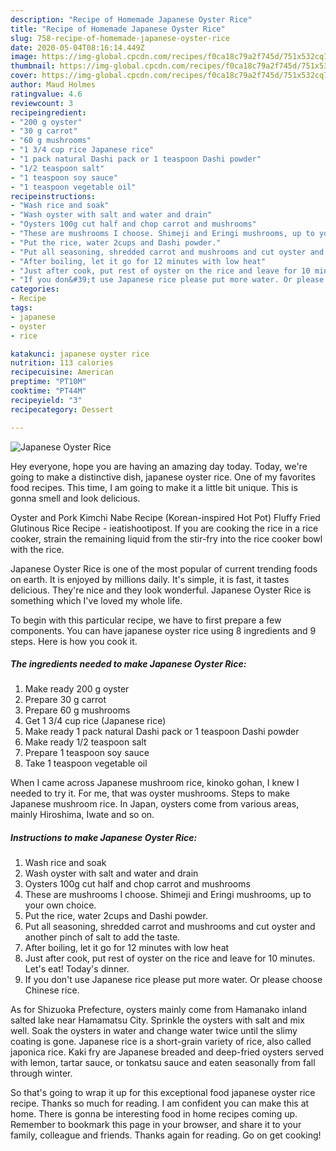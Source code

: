 ```yaml
---
description: "Recipe of Homemade Japanese Oyster Rice"
title: "Recipe of Homemade Japanese Oyster Rice"
slug: 758-recipe-of-homemade-japanese-oyster-rice
date: 2020-05-04T08:16:14.449Z
image: https://img-global.cpcdn.com/recipes/f0ca18c79a2f745d/751x532cq70/japanese-oyster-rice-recipe-main-photo.jpg
thumbnail: https://img-global.cpcdn.com/recipes/f0ca18c79a2f745d/751x532cq70/japanese-oyster-rice-recipe-main-photo.jpg
cover: https://img-global.cpcdn.com/recipes/f0ca18c79a2f745d/751x532cq70/japanese-oyster-rice-recipe-main-photo.jpg
author: Maud Holmes
ratingvalue: 4.6
reviewcount: 3
recipeingredient:
- "200 g oyster"
- "30 g carrot"
- "60 g mushrooms"
- "1 3/4 cup rice Japanese rice"
- "1 pack natural Dashi pack or 1 teaspoon Dashi powder"
- "1/2 teaspoon salt"
- "1 teaspoon soy sauce"
- "1 teaspoon vegetable oil"
recipeinstructions:
- "Wash rice and soak"
- "Wash oyster with salt and water and drain"
- "Oysters 100g cut half and chop carrot and mushrooms"
- "These are mushrooms I choose. Shimeji and Eringi mushrooms, up to your own choice."
- "Put the rice, water 2cups and Dashi powder."
- "Put all seasoning, shredded carrot and mushrooms and cut oyster and another pinch of salt to add the taste."
- "After boiling, let it go for 12 minutes with low heat"
- "Just after cook, put rest of oyster on the rice and leave for 10 minutes. Let&#39;s eat! Today&#39;s dinner."
- "If you don&#39;t use Japanese rice please put more water. Or please choose Chinese rice."
categories:
- Recipe
tags:
- japanese
- oyster
- rice

katakunci: japanese oyster rice 
nutrition: 113 calories
recipecuisine: American
preptime: "PT10M"
cooktime: "PT44M"
recipeyield: "3"
recipecategory: Dessert

---
```



![Japanese Oyster Rice](https://img-global.cpcdn.com/recipes/f0ca18c79a2f745d/751x532cq70/japanese-oyster-rice-recipe-main-photo.jpg)

Hey everyone, hope you are having an amazing day today. Today, we're going to make a distinctive dish, japanese oyster rice. One of my favorites food recipes. This time, I am going to make it a little bit unique. This is gonna smell and look delicious.

Oyster and Pork Kimchi Nabe Recipe (Korean-inspired Hot Pot) Fluffy Fried Glutinous Rice Recipe - ieatishootipost. If you are cooking the rice in a rice cooker, strain the remaining liquid from the stir-fry into the rice cooker bowl with the rice.

Japanese Oyster Rice is one of the most popular of current trending foods on earth. It is enjoyed by millions daily. It's simple, it is fast, it tastes delicious. They're nice and they look wonderful. Japanese Oyster Rice is something which I've loved my whole life.


To begin with this particular recipe, we have to first prepare a few components. You can have japanese oyster rice using 8 ingredients and 9 steps. Here is how you cook it.

<!--inarticleads1-->

##### The ingredients needed to make Japanese Oyster Rice:

1. Make ready 200 g oyster
1. Prepare 30 g carrot
1. Prepare 60 g mushrooms
1. Get 1 3/4 cup rice (Japanese rice)
1. Make ready 1 pack natural Dashi pack or 1 teaspoon Dashi powder
1. Make ready 1/2 teaspoon salt
1. Prepare 1 teaspoon soy sauce
1. Take 1 teaspoon vegetable oil


When I came across Japanese mushroom rice, kinoko gohan, I knew I needed to try it. For me, that was oyster mushrooms. Steps to make Japanese mushroom rice. In Japan, oysters come from various areas, mainly Hiroshima, Iwate and so on. 

<!--inarticleads2-->

##### Instructions to make Japanese Oyster Rice:

1. Wash rice and soak
1. Wash oyster with salt and water and drain
1. Oysters 100g cut half and chop carrot and mushrooms
1. These are mushrooms I choose. Shimeji and Eringi mushrooms, up to your own choice.
1. Put the rice, water 2cups and Dashi powder.
1. Put all seasoning, shredded carrot and mushrooms and cut oyster and another pinch of salt to add the taste.
1. After boiling, let it go for 12 minutes with low heat
1. Just after cook, put rest of oyster on the rice and leave for 10 minutes. Let&#39;s eat! Today&#39;s dinner.
1. If you don&#39;t use Japanese rice please put more water. Or please choose Chinese rice.


As for Shizuoka Prefecture, oysters mainly come from Hamanako inland salted lake near Hamamatsu City. Sprinkle the oysters with salt and mix well. Soak the oysters in water and change water twice until the slimy coating is gone. Japanese rice is a short-grain variety of rice, also called japonica rice. Kaki fry are Japanese breaded and deep-fried oysters served with lemon, tartar sauce, or tonkatsu sauce and eaten seasonally from fall through winter. 

So that's going to wrap it up for this exceptional food japanese oyster rice recipe. Thanks so much for reading. I am confident you can make this at home. There is gonna be interesting food in home recipes coming up. Remember to bookmark this page in your browser, and share it to your family, colleague and friends. Thanks again for reading. Go on get cooking!
